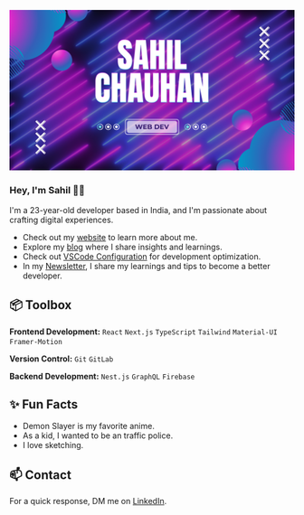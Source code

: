 ![logo](https://github.com/mutant1o1/mutant1o1/blob/main/assets/banner.png)

### Hey, I'm Sahil 👋🏽  

I'm a 23-year-old developer based in India, and I'm passionate about crafting digital experiences. 

- Check out my [website](https://www.miraya.tech/) to learn more about me.
- Explore my [blog](https://mirayatech.hashnode.dev/?source=top_nav_blog_home) where I share insights and learnings.
- Check out [VSCode Configuration](https://github.com/mirayatech/vscode-settings) for development optimization.
- In my [Newsletter](https://mirayatech.substack.com/), I share my learnings and tips to become a better developer. 
 
## 📦 Toolbox

**Frontend Development:** `React` `Next.js` `TypeScript` `Tailwind` `Material-UI` `Framer-Motion`
 
**Version Control:** `Git` `GitLab` 

**Backend Development:** `Nest.js` `GraphQL` `Firebase` 
 
## ✨ Fun Facts 

- Demon Slayer is my favorite anime.
- As a kid, I wanted to be an traffic police.
- I love sketching.

## 📫 Contact

 For a quick response, DM me on [LinkedIn](https://www.linkedin.com/in/sahil-chauhan-629307233/). 
 
